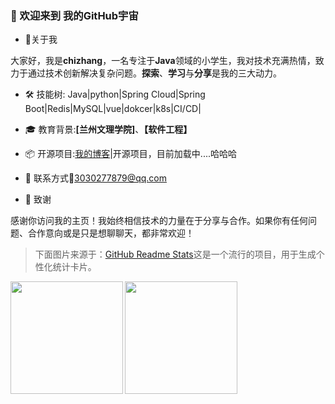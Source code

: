### 👋 欢迎来到 我的GitHub宇宙

- 🌟关于我

大家好，我是<strong>chizhang</strong>，一名专注于**Java**领域的小学生，我对技术充满热情，致力于通过技术创新解决复杂问题。**探索**、**学习**与**分享**是我的三大动力。

- 🛠  技能树:    Java|python|Spring Cloud|Spring Boot|Redis|MySQL|vue|dokcer|k8s|CI/CD|

- 🎓 教育背景:**[兰州文理学院]**、**【软件工程】**

- 📦 开源项目:[我的博客](https://chizhang977.github.io/justin/)|开源项目，目前加载中....哈哈哈

- 📨 联系方式:e-mail:3030277879@qq.com

- 🙏 致谢

感谢你访问我的主页！我始终相信技术的力量在于分享与合作。如果你有任何问题、合作意向或是只是想聊聊天，都非常欢迎！
> 下面图片来源于：[GitHub Readme Stats](https://github.com/anuraghazra/github-readme-stats?tab=readme-ov-file)这是一个流行的项目，用于生成个性化统计卡片。
<p float="flex">
 <img align="left" height="180" src="https://github-readme-stats.vercel.app/api?username=chizhang977&show_icons=true&theme=cobalt&bg_color=30,003973,00C4B0&title_color=fff&text_color=fff&icon_color=fff&count_private=true&include_all_commits=true&hide_border=true&line_height=24" />
  <img align="left" height="180" src="https://github-readme-stats.vercel.app/api/top-langs/?username=chizhang977&layout=compact&theme=cobalt&bg_color=30,003973,00C4B0&title_color=fff&text_color=fff&hide_border=true" />
</p>
